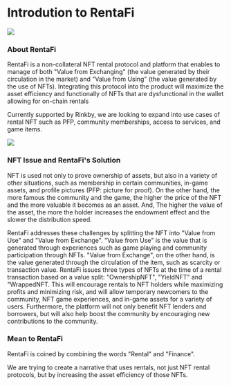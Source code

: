 # Introdution to RentaFi

![](.gitbook/assets/synschismo\_graphic\_data\_changed.png)

### About RentaFi

RentaFi is a non-collateral NFT rental protocol and platform that enables to manage of both "Value from Exchanging" (the value generated by their circulation in the market) and "Value from Using" (the value generated by the use of NFTs). Integrating this protocol into the product will maximize the asset efficiency and functionally of NFTs that are dysfunctional in the wallet allowing for on-chain rentals

Currently supported by Rinkby, we are looking to expand into use cases of rental NFT such as PFP, community memberships, access to services, and game items.

![](.gitbook/assets/RIlascio\_scheme.png)

### NFT Issue and RentaFi's Solution

NFT is used not only to prove ownership of assets, but also in a variety of other situations, such as membership in certain communities, in-game assets, and profile pictures (PFP: picture for proof). On the other hand, the more famous the community and the game, the higher the price of the NFT and the more valuable it becomes as an asset. And, The higher the value of the asset, the more the holder increases the endowment effect and the slower the distribution speed.

RentaFi addresses these challenges by splitting the NFT into "Value from Use" and "Value from Exchange". "Value from Use" is the value that is generated through experiences such as game playing and community participation through NFTs. "Value from Exchange", on the other hand, is the value generated through the circulation of the item, such as scarcity or transaction value. RentaFi issues three types of NFTs at the time of a rental transaction based on a value split: "OwnershipNFT", "YieldNFT" and "WrappedNFT. This will encourage rentals to NFT holders while maximizing profits and minimizing risk, and will allow temporary newcomers to the community, NFT game experiences, and in-game assets for a variety of users. Furthermore, the platform will not only benefit NFT lenders and borrowers, but will also help boost the community by encouraging new contributions to the community.

### **Mean to** RentaFi

RentaFi is coined by combining the words "Rental" and "Finance".

We are trying to create a narrative that uses rentals, not just NFT rental protocols, but by increasing the asset efficiency of those NFTs.
